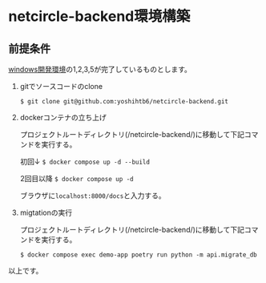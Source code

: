 # netcircle-backend環境構築
## 前提条件
[windows開発環境](https://github.com/yoshihtb6/netcircle-frontend?tab=readme-ov-file#windows%E9%96%8B%E7%99%BA%E7%92%B0%E5%A2%83)の1,2,3,5が完了しているものとします。

1. gitでソースコードのclone

   `$ git clone git@github.com:yoshihtb6/netcircle-backend.git`

2. dockerコンテナの立ち上げ

   プロジェクトルートディレクトリ(/netcircle-backend/)に移動して下記コマンドを実行する。
   
   初回↓
   `$ docker compose up -d --build `

   2回目以降
   `$ docker compose up -d`

   ブラウザに`localhost:8000/docs`と入力する。

3. migtationの実行

   プロジェクトルートディレクトリ(/netcircle-backend/)に移動して下記コマンドを実行する。

   `$ docker compose exec demo-app poetry run python -m api.migrate_db`

以上です。

